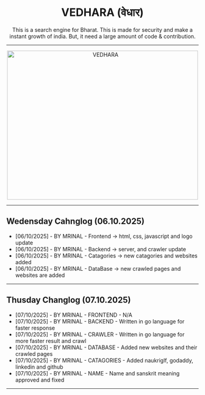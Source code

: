 <h1 align="center">VEDHARA (वेधार)</h1>
<p align="center">This is a search engine for Bharat. This is made for security and make a instant growth of india. But, it need a large amount of code & contribution.</p>

--- 
<div align="center">
  <img width="500" height="390" alt="VEDHARA" src="https://github.com/user-attachments/assets/347da577-fd4c-46ae-85d7-570346a517bd" />
</div>

--- 

## Wedensday Cahnglog (06.10.2025)
- [06/10/2025] - BY MRINAL - Frontend -> html, css, javascript and logo update
- [06/10/2025] - BY MRINAL - Backend -> server, and crawler update
- [06/10/2025] - BY MRINAL - Catagories -> new catagories and websites added
- [06/10/2025] - BY MRINAL - DataBase -> new crawled pages and websites are added 
--- 
## Thusday Changlog (07.10.2025)
- [07/10/2025] - BY MRINAL - FRONTEND - N/A
- [07/10/2025] - BY MRINAL - BACKEND - Written in go language for faster response
- [07/10/2025] - BY MRINAL - CRAWLER - Written in go language for more faster result and crawl
- [07/10/2025] - BY MRINAL - DATABASE - Added new websites and their crawled pages 
- [07/10/2025] - BY MRINAL - CATAGORIES - Added naukriglf, godaddy, linkedin and github
- [07/10/2025] - BY MRINAL - NAME - Name and sanskrit meaning approved and fixed
--- 
